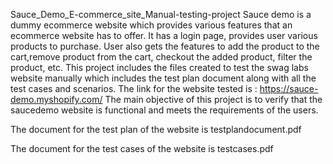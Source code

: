 Sauce_Demo_E-commerce_site_Manual-testing-project
Sauce demo is a dummy ecommerce website which provides various features that an ecommerce website has to offer. It has a login page, provides user various products to purchase. User also gets the features to add the product to the cart,remove product from the cart, checkout the added product, filter the product, etc. This project includes the files created to test the swag labs website manually which includes the test plan document along with all the test cases and scenarios. The link for the website tested is : https://sauce-demo.myshopify.com/ The main objective of this project is to verify that the saucedemo website is functional and meets the requirements of the users.

The document for the test plan of the website is testplandocument.pdf

The document for the test cases of the website is testcases.pdf
